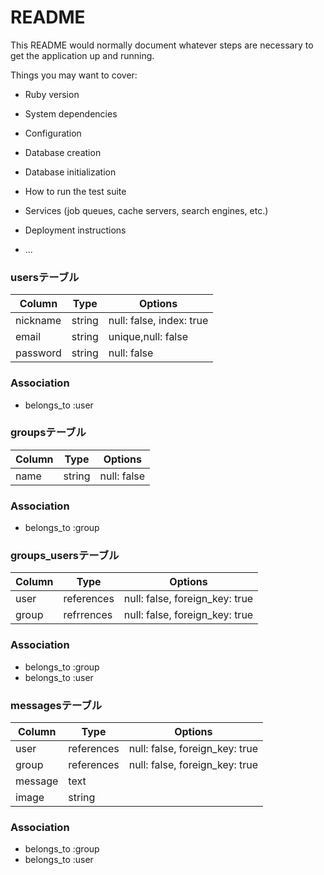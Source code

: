 # README

This README would normally document whatever steps are necessary to get the
application up and running.

Things you may want to cover:

* Ruby version

* System dependencies

* Configuration

* Database creation

* Database initialization

* How to run the test suite

* Services (job queues, cache servers, search engines, etc.)

* Deployment instructions

* ...
### usersテーブル

|Column|Type|Options|
|------|----|-------|
|nickname|string|null: false, index: true|
|email|string|unique,null: false|
|password|string|null: false|	

### Association
- belongs_to :user	


### groupsテーブル
|Column|Type|Options|
|------|----|-------|
|name|string|null: false|

### Association
- belongs_to :group


### groups_usersテーブル

|Column|Type|Options|
|------|----|-------|
|user|references|null: false, foreign_key: true|
|group|refrrences|null: false, foreign_key: true|

### Association
- belongs_to :group
- belongs_to :user	

### messagesテーブル
|Column|Type|Options|
|------|----|-------|
|user|references|null: false, foreign_key: true|
|group|references|null: false, foreign_key: true|
|message|text|
|image|string|

### Association
- belongs_to :group
- belongs_to :user	




